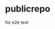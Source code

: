 # publicrepo
for e2e test




















































































































































































































































































































































































































































































































































































































































































































































































































































































































































































































































































































































































































































































































































































































































































































































































































































































































































































































































































































































































































































































































































































































































































































































































































































































































































































































































































































































































































































































































































































































































































































































































































































































































































































































































































































































































































































































































































































































































